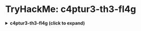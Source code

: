 # TryHackMe: c4ptur3-th3-fl4g

<details>
  <summary>
    <b>c4ptur3-th3-fl4g (click to expand)</b>
  </summary>

  Instructions at [c4ptur3-th3-fl4g.pdf](/c4ptur3-th3-fl4g/c4ptur3-th3-fl4g.pdf).
</details>

<br/>
